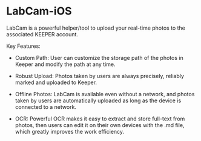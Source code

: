 # LabCam-iOS
LabCam is a powerful helper/tool to upload your real-time photos to the associated KEEPER account.

Key Features: 

- Custom Path: User can customize the storage path of the photos in Keeper and modify the path at any time.

- Robust Upload: Photos taken by users are always precisely, reliably marked and uploaded to Keeper.

- Offline Photos: LabCam is available even without a network, and photos taken by users are automatically uploaded as long as the device is connected to a network.

- OCR: Powerful OCR makes it easy to extract and store full-text from photos, then users can edit it on their own devices with the .md file, which greatly improves the work efficiency.
